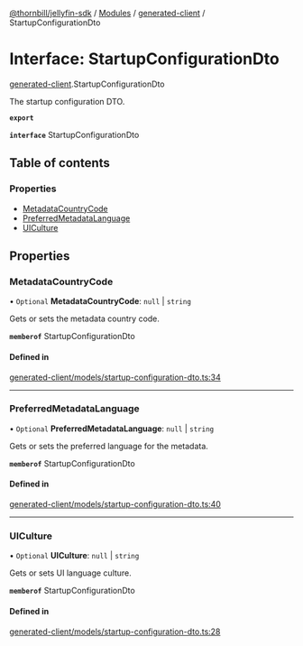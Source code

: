 [@thornbill/jellyfin-sdk](../README.md) / [Modules](../modules.md) / [generated-client](../modules/generated_client.md) / StartupConfigurationDto

# Interface: StartupConfigurationDto

[generated-client](../modules/generated_client.md).StartupConfigurationDto

The startup configuration DTO.

**`export`**

**`interface`** StartupConfigurationDto

## Table of contents

### Properties

- [MetadataCountryCode](generated_client.StartupConfigurationDto.md#metadatacountrycode)
- [PreferredMetadataLanguage](generated_client.StartupConfigurationDto.md#preferredmetadatalanguage)
- [UICulture](generated_client.StartupConfigurationDto.md#uiculture)

## Properties

### MetadataCountryCode

• `Optional` **MetadataCountryCode**: ``null`` \| `string`

Gets or sets the metadata country code.

**`memberof`** StartupConfigurationDto

#### Defined in

[generated-client/models/startup-configuration-dto.ts:34](https://github.com/thornbill/jellyfin-sdk-typescript/blob/03092f3/src/generated-client/models/startup-configuration-dto.ts#L34)

___

### PreferredMetadataLanguage

• `Optional` **PreferredMetadataLanguage**: ``null`` \| `string`

Gets or sets the preferred language for the metadata.

**`memberof`** StartupConfigurationDto

#### Defined in

[generated-client/models/startup-configuration-dto.ts:40](https://github.com/thornbill/jellyfin-sdk-typescript/blob/03092f3/src/generated-client/models/startup-configuration-dto.ts#L40)

___

### UICulture

• `Optional` **UICulture**: ``null`` \| `string`

Gets or sets UI language culture.

**`memberof`** StartupConfigurationDto

#### Defined in

[generated-client/models/startup-configuration-dto.ts:28](https://github.com/thornbill/jellyfin-sdk-typescript/blob/03092f3/src/generated-client/models/startup-configuration-dto.ts#L28)
